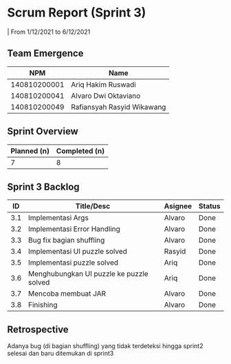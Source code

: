 # Scrum Report (Sprint 3)

| From 1/12/2021 to 6/12/2021

## Team Emergence

| NPM          | Name                       |
|--------------|----------------------------|
| 140810200001 | Ariq Hakim Ruswadi         |
| 140810200041 | Alvaro Dwi Oktaviano       |
| 140810200049 | Rafiansyah Rasyid Wikawang |

## Sprint Overview

| Planned (n) | Completed (n) |
|-------------|---------------|
| 7           | 8             |

## Sprint 3 Backlog

| ID  | Title/Desc                               | Asignee | Status |
|-----|------------------------------------------|---------|--------|
| 3.1 | Implementasi Args                        | Alvaro  | Done   |
| 3.2 | Implementasi Error Handling              | Alvaro  | Done   |
| 3.3 | Bug fix bagian shuffling                 | Alvaro  | Done   |
| 3.4 | Implementasi UI puzzle solved            | Rasyid  | Done   |
| 3.5 | Implementasi puzzle solved               | Ariq    | Done   |
| 3.6 | Menghubungkan UI puzzle ke puzzle solved | Ariq    | Done   |
| 3.7 | Mencoba membuat JAR                      | Alvaro  | Done   |
| 3.8 | Finishing                                | Alvaro  | Done   |   

## Retrospective

Adanya bug (di bagian shuffling) yang tidak terdeteksi hingga sprint2 selesai dan baru ditemukan di sprint3
